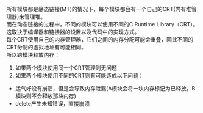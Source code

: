 所有模块都是静态链接(MT)的情况下，每个模块都会有一个自己的CRT(内有堆管理器)来管理堆。  
而在动态链接的过程中，不同的模块可以使用不同的C Runtime Library（CRT）。这取决于编译器和链接器的设置以及代码中的实现方式。  
每个CRT使用自己的内存管理器，它们之间的内存分配可能会重叠，因此不同的CRT分配的虚拟地址有可能相同。  
所以跨模块释放内存：
1. 如果两个模块使用同一个CRT管理则无问题
2. 如果两个模块使用不同的CRT则有可能造成以下问题：
- 运气好没有崩溃，但是会导致内存泄漏(A模块会将一块内存标记为已释放，B模块则不会释放那块内存)
- delete产生未知错误，直接崩溃
